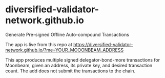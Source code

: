 # diversified-validator-network.github.io

Generate Pre-signed Offline Auto-compound Transactions

The app is live from this repo at
https://diversified-validator-network.github.io/?me=YOUR_MOOONBEAM_ADDRESS

This app produces multiple signed delegator-bond-more transactions for Moonbeam, given an address, its private key, and desired transaction count. The add does not submit the transactions to the chain.
